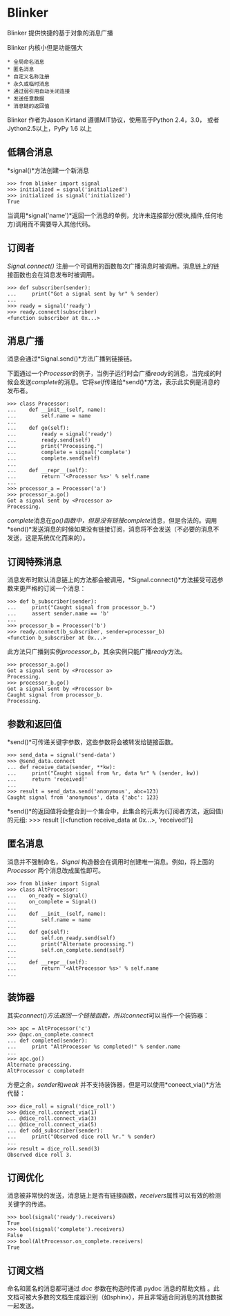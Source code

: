 Blinker
===================================
Blinker 提供快捷的基于对象的消息广播

Blinker 内核小但是功能强大

    * 全局命名消息
    * 匿名消息
    * 自定义名称注册
    * 永久或临时消息
    * 通过弱引用自动关闭连接
    * 发送任意数据
    * 消息链的返回值

Blinker 作者为Jason Kirtand 遵循MIT协议，使用高于Python 2.4，3.0， 或者Jython2.5以上，PyPy 1.6 以上

## 低耦合消息
*signal()*方法创建一个新消息

    >>> from blinker import signal
    >>> initialized = signal('initialized')
    >>> initialized is signal('initialized')
    True

当调用*signal('name')*返回一个消息的单例，允许未连接部分(模块,插件,任何地方)调用而不需要导入其他代码。

## 订阅者
 *Signal.connect()* 注册一个可调用的函数每次广播消息时被调用。消息链上的链接函数也会在消息发布时被调用。

    >>> def subscriber(sender):
    ...     print("Got a signal sent by %r" % sender)
    ...
    >>> ready = signal('ready')
    >>> ready.connect(subscriber)
    <function subscriber at 0x...>

## 消息广播
消息会通过*Signal.send()*方法广播到链接链。

下面通过一个*Processor*的例子，当例子运行时会广播*ready*的消息，当完成的时候会发送*complete*的消息。它将*self*传递给*send()*方法，表示此实例是消息的发布者。

    >>> class Processor:
    ...    def __init__(self, name):
    ...        self.name = name
    ...
    ...    def go(self):
    ...        ready = signal('ready')
    ...        ready.send(self)
    ...        print("Processing.")
    ...        complete = signal('complete')
    ...        complete.send(self)
    ...
    ...    def __repr__(self):
    ...        return '<Processor %s>' % self.name
    ...
    >>> processor_a = Processor('a')
    >>> processor_a.go()
    Got a signal sent by <Processor a>
    Processing.

*complete*消息在*go()*函数中，但是没有链接*complete*消息，但是合法的。调用*send()*发送消息的时候如果没有链接订阅，消息将不会发送（不必要的消息不发送，这是系统优化而来的）。

## 订阅特殊消息
消息发布时默认消息链上的方法都会被调用，*Signal.connect()*方法接受可选参数来更严格的订阅一个消息：

    >>> def b_subscriber(sender):
    ...     print("Caught signal from processor_b.")
    ...     assert sender.name == 'b'
    ...
    >>> processor_b = Processor('b')
    >>> ready.connect(b_subscriber, sender=processor_b)
    <function b_subscriber at 0x...>

此方法只广播到实例*processor_b*，其余实例只能广播*ready*方法。

    >>> processor_a.go()
    Got a signal sent by <Processor a>
    Processing.
    >>> processor_b.go()
    Got a signal sent by <Processor b>
    Caught signal from processor_b.
    Processing.
## 参数和返回值
*send()*可传递关键字参数，这些参数将会被转发给链接函数。

    >>> send_data = signal('send-data')
    >>> @send_data.connect
    ... def receive_data(sender, **kw):
    ...     print("Caught signal from %r, data %r" % (sender, kw))
    ...     return 'received!'
    ...
    >>> result = send_data.send('anonymous', abc=123)
    Caught signal from 'anonymous', data {'abc': 123}
*send()*的返回值将会整合到一个集合中，此集合的元素为(订阅者方法，返回值)的元组:
    >>> result
    [(<function receive_data at 0x...>, 'received!')]
## 匿名消息
消息并不强制命名，*Signal* 构造器会在调用时创建唯一消息。例如，将上面的 *Processor* 两个消息改成属性即可。

    >>> from blinker import Signal
    >>> class AltProcessor:
    ...    on_ready = Signal()
    ...    on_complete = Signal()
    ...
    ...    def __init__(self, name):
    ...        self.name = name
    ...
    ...    def go(self):
    ...        self.on_ready.send(self)
    ...        print("Alternate processing.")
    ...        self.on_complete.send(self)
    ...
    ...    def __repr__(self):
    ...        return '<AltProcessor %s>' % self.name
    ...
## 装饰器
其实*connect()*方法返回一个链接函数，所以*connect*可以当作一个装饰器：

    >>> apc = AltProcessor('c')
    >>> @apc.on_complete.connect
    ... def completed(sender):
    ...     print "AltProcessor %s completed!" % sender.name
    ...
    >>> apc.go()
    Alternate processing.
    AltProcessor c completed!
方便之余，*sender*和*weak* 并不支持装饰器，但是可以使用*coneect_via()*方法代替：

    >>> dice_roll = signal('dice_roll')
    >>> @dice_roll.connect_via(1)
    ... @dice_roll.connect_via(3)
    ... @dice_roll.connect_via(5)
    ... def odd_subscriber(sender):
    ...     print("Observed dice roll %r." % sender)
    ...
    >>> result = dice_roll.send(3)
    Observed dice roll 3.
## 订阅优化
消息被非常快的发送，消息链上是否有链接函数，*receivers*属性可以有效的检测关键字的传递。

    >>> bool(signal('ready').receivers)
    True
    >>> bool(signal('complete').receivers)
    False
    >>> bool(AltProcessor.on_complete.receivers)
    True
## 订阅文档
命名和匿名的消息都可通过 *doc* 参数在构造时传递 pydoc 消息的帮助文档 。此文档可被大多数的文档生成器识别（如sphinx），并且非常适合同消息的其他数据一起发送。
